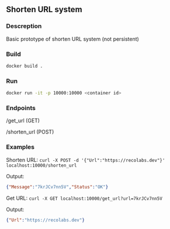 ## Shorten URL system

### Descreption
Basic prototype of shorten URL system (not persistent)

### Build
```bash
docker build .
```

### Run
```bash
docker run -it -p 10000:10000 <container id>
```

### Endpoints

/get_url (GET)

/shorten_url (POST)

### Examples
Shorten URL:
```curl -X POST -d '{"Url":"https://recolabs.dev"}' localhost:10000/shorten_url```

Output:
```json
{"Message":"7krJCv7nn5V","Status":"OK"}
```

Get URL:
```curl -X GET localhost:10000/get_url?url=7krJCv7nn5V```

Output:
```json
{"Url":"https://recolabs.dev"}
```
